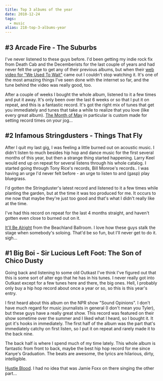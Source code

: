 ```yaml
---
title: Top 3 albums of the year
date: 2010-12-24
tags: 
  - music
alias: 218-top-3-albums-year
---
```


## #3 Arcade Fire - The Suburbs

I've never listened to these guys before. I'd been getting my indie rock fix from Death Cab and the Decemberists for the last couple of years and had never felt the urge to get any of their previous albums, but when their [web video for "We Used To Wait"](http://www.thewildernessdowntown.com/ "The Wilderness Downtown") came out I couldn't stop watching it. It's one of the most amazing things I've seen done with the internet so far, and the tune behind the video was really good, too.

After a couple of weeks I bought the whole album, listened to it a few times and put it away. It's only been over the last 6 weeks or so that I put it on repeat, and this is a fantastic record. It's got the right mix of tunes that get you immediately and tunes that take a while to realize that you love (like every great album). [The Month of May](http://www.youtube.com/watch?v=KNqnvaWZ-JA "YouTube - Arcade Fire - Month Of May") in particular is custom made for setting record times on your jog...

## #2 Infamous Stringdusters - Things That Fly

After I quit my last gig, I was feeling a little burned out on acoustic music. I didn't listen to much besides hip hop and dance music for the first several months of this year, but then a strange thing started happening. Larry Keel would end up on repeat for several listens through his whole catalog. I started going through Tony Rice's records, Bill Monroe's records.. I was having an urge I'd never felt before - an urge to listen to and (gasp) play bluegrass.

I'd gotten the Stringduster's latest record and listened to it a few times while planting the garden, but at the time it was too produced for me. It occurs to me now that maybe they're just too good and that's what I didn't really like at the time.

I've had this record on repeat for the last 4 months straight, and haven't gotten even close to burned out on it. 

[It'll Be Alright](http://www.youtube.com/watch?v=eQ2bgU-X_tE "YouTube - The Infamous Stringdusters -- It'll Be Alright") from the Beachland Ballroom. I love how these guys stalk the stage when somebody's soloing. That'd be so fun, but I'll never get to do it. sigh...

## #1 Big Boi - Sir Lucious Left Foot: The Son of Chico Dusty

Going back and listening to some old Outkast I've think I've figured out that this is some sort of alter ego that he has in his tunes. I never really got into Outkast except for a few tunes here and there, the big ones. Hell, I probably only buy a hip hop record about once a year or so, so this is this year's entry.

I first heard about this album on the NPR show "Sound Opinions". I don't have much regard for music journalists in general (I don't mean you Tyler), but these guys have a really great show. This record was featured on their show sometime over the summer and I liked what I heard, so I bought it. It got it's hooks in immediately. The first half of the album was the part that's immediately catchy on first listen, so I put it on repeat and rarely made it to the back nine.

The back half is where I spend much of my time lately. This whole album is fantastic from front to back, maybe the best hip hop record for me since Kanye's Graduation. The beats are awesome, the lyrics are hilarious, dirty, intelligible. 

[Hustle Blood](http://www.youtube.com/watch?v=Bs9mYwK0fF0 "YouTube - Big Boi - 09 Hustle Blood - Sir Lucious Left Foot"). I had no idea that was Jamie Foxx on there singing the other part...